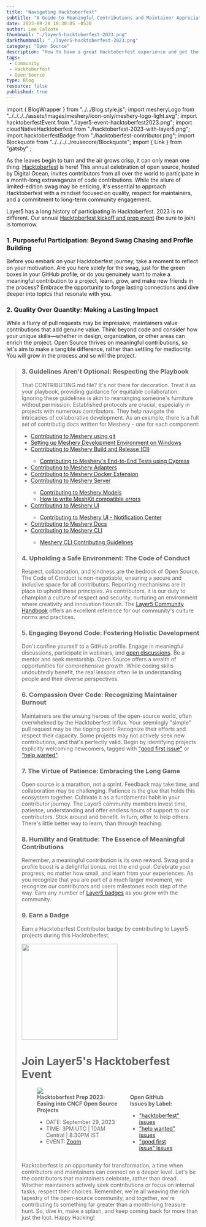 ```yaml
---
title: "Navigating Hacktoberfest"
subtitle: "A Guide to Meaningful Contributions and Maintainer Appreciation"
date: 2023-09-28 10:30:05 -0530
author: Lee Calcote
thumbnail: "./layer5-hacktoberfest-2023.png"
darkthumbnail: "./layer5-hacktoberfest-2023.png"
category: "Open Source"
description: "How to have a great Hacktoberfest experience and get the most out of participating"
tags:
 - Community
 - Hacktoberfest
 - Open Source
type: Blog
resource: false
published: true
---
```


import { BlogWrapper } from "../../Blog.style.js";
import mesheryLogo from "../../../../assets/images/meshery/icon-only/meshery-logo-light.svg";
import hacktoberfestEvent from "./layer5-event-hacktoberfest2023.png";
import cloudNativeHacktoberfest from "./hacktoberfest-2023-with-layer5.png";
import hacktoberfestBadge from "./hacktoberfest-contributor.png";
import Blockquote from "../../../../reusecore/Blockquote";
import { Link } from "gatsby" ;


<BlogWrapper>

As the leaves begin to turn and the air grows crisp, it can only mean one thing: [Hacktoberfest](https://hacktoberfest.com) is here! This annual celebration of open source, hosted by Digital Ocean, invites contributors from all over the world to participate in a month-long extravaganza of code contributions. While the allure of limited-edition swag may be enticing, it's essential to approach Hacktoberfest with a mindset focused on quality, respect for maintainers, and a commitment to long-term community engagement.

Layer5 has a long history of participating in Hacktoberfest. 2023 is no different. Our annual [Hacktoberfest kickoff and prep event](/community/events/hacktoberfest-prep-2023-easing-into-cncf-open-source-projects) (be sure to join) is tomorrow.

### 1. Purposeful Participation: Beyond Swag Chasing and Profile Building

Before you embark on your Hacktoberfest journey, take a moment to reflect on your motivation. Are you here solely for the swag, just for the green boxes in your GitHub profile, or do you genuinely want to make a meaningful contribution to a project, learn, grow, and make new friends in the process? Embrace the opportunity to forge lasting connections and dive deeper into topics that resonate with you. 

### 2. Quality Over Quantity: Making a Lasting Impact

While a flurry of pull requests may be impressive, maintainers value contributions that add genuine value. Think beyond code and consider how your unique skills—whether in design, organization, or other areas can enrich the project. Open Source thrives on meaningful contributions, so let's aim to make a tangible difference, rather than settling for mediocrity. You will grow in the process and so will the project.

<Blockquote
  quote="When you are clear about what motivates you, each contribution you make will help you achieve your goals, because you will be working on projects that are aligned with your values." person=" Lee Calcote"
/>

### 3. Guidelines Aren't Optional: Respecting the Playbook

That CONTRIBUTING.md file? It's not there for decoration. Treat it as your playbook, providing guidance for equitable collaboration. Ignoring these guidelines is akin to rearranging someone's furniture without permission. Established protocols are crucial, especially in projects with numerous contributors. They help navigate the intricacies of collaborative development. As an example, there is a full set of contributig docs written for Meshery - one for each component:

<ul>
  <li><a href="https://docs.meshery.io/project/contributing/contributing-gitflow">Contributing to Meshery using git</a></li>
  <li><a href="https://docs.meshery.io/project/contributing/meshery-windows">Setting up Meshery Development Environment on Windows</a></li>
  <li><a href="https://docs.meshery.io/project/contributing/build-and-release">Contributing to Meshery Build and Release (CI)</a></li>
  <ul><li><a href="https://docs.meshery.io/project/contributing/contributing-cypress">Contributing to Meshery's End-to-End Tests using Cypress</a></li></ul>
  <li><a href="https://docs.meshery.io/project/contributing/contributing-adapters">Contributing to Meshery Adapters</a></li>
  <li><a href="https://docs.meshery.io/project/contributing/contributing-docker-extension">Contributing to Meshery Docker Extension</a></li>
  <li><a href="https://docs.meshery.io/project/contributing/contributing-server">Contributing to Meshery Server</a></li>
    <ul>
      <li><a href="https://docs.meshery.io/project/contributing/contributing-models">Contributing to Meshery Models</a></li>
      <li><a href="https://docs.meshery.io/project/contributing/contributing-error">How to write MeshKit compatible errors</a></li>
    </ul>
  <li><a href="https://docs.meshery.io/project/contributing/contributing-ui">Contributing to Meshery UI</a></li>
    <ul><li><a href="https://docs.meshery.io/project/contributing/contributing-ui-notification-center">Contributing to Meshery UI - Notification Center</a></li></ul>
  <li><a href="https://docs.meshery.io/project/contributing/contributing-docs">Contributing to Meshery Docs</a></li>
  <li><a href="https://docs.meshery.io/project/contributing/contributing-cli">Contributing to Meshery CLI</a></li>
    <ul><li><a href="https://docs.meshery.io/project/contributing/contributing-cli-guide">Meshery CLI Contributing Guidelines</a></li></ul>
</ul>

### 4. Upholding a Safe Environment: The Code of Conduct

Respect, collaboration, and kindness are the bedrock of Open Source. The Code of Conduct is non-negotiable, ensuring a secure and inclusive space for all contributors. Reporting mechanisms are in place to uphold these principles. As contributors, it is our duty to champion a culture of respect and security, nurturing an environment where creativity and innovation flourish. The [Layer5 Community Handbook](/community/handbook) offers an excellent reference for our community's culture norms and practices.

### 5. Engaging Beyond Code: Fostering Holistic Development

Don't confine yourself to a GitHub profile. Engage in meaningful discussions, participate in webinars, and [open discussions](https://discuss.layer5.io). Be a mentor and seek mentorship. Open Source offers a wealth of opportunities for comprehensive growth. While coding skills undoubtedly benefit, the real lessons often lie in understanding people and their diverse perspectives.

### 6. Compassion Over Code: Recognizing Maintainer Burnout

<p><Link to="/community/handbook/repository-overview">Maintainers</Link> are the unsung heroes of the open-source world, often overwhelmed by the Hacktoberfest influx. Your seemingly "simple" pull request may be the tipping point. Recognize their efforts and respect their capacity. Some projects may not actively seek new contributions, and that's perfectly valid. Begin by identifying projects explicitly welcoming newcomers, tagged with <a href="https://github.com/issues?q=is%3Aopen+is%3Aissue+archived%3Afalse+org%3Alayer5io+org%3Alayer5labs+org%3Ameshery+org%3Aservice-mesh-performance+org%3Aservice-mesh-patterns+label%3A%22help+wanted%22+">"good first issue"</a> or <a href="https://github.com/issues?q=is%3Aopen+is%3Aissue+archived%3Afalse+org%3Alayer5io+org%3Ameshery+org%3Aservice-mesh-performance+org%3Aservice-mesh-patterns+label%3A%22help+wanted%22+">"help wanted"</a>.</p>


### 7. The Virtue of Patience: Embracing the Long Game

Open source is a marathon, not a sprint. Feedback may take time, and collaboration may be challenging. Patience is the glue that holds this ecosystem together. Cultivate it as a fundamental habit in your contributor journey. The Layer5 <Link to="/community/members">community members</Link> invest time, patience, understanding and offer endless hours of support to our contributors. Stick around and benefit. In turn, offer to help others. There's little better way to learn, than through teaching.


### 8. Humility and Gratitude: The Essence of Meaningful Contributions

Remember, a meaningful contribution is its own reward. Swag and a profile boost is a delightful bonus, not the end goal. Celebrate your progress, no matter how small, and learn from your experiences. As you recognize that you are part of a much larger movement, we <Link to="/blog/community/layer5-recognition-program">recognize our contributors and users milestones</Link> each step of the way. Earn any number of <a href="https://badges.layer5.io">Layer5 badges</a> as you grow with the community.

### 9. Earn a Badge
    
<p>Earn a Hacktoberfest Contributor badge by contributing to Layer5 projects during this Hacktoberfest.</p>
<img src={hacktoberfestBadge} style="width: 250px"/>

# Join Layer5's Hacktoberfest Event

<figure class="imgWithCaption" style="width: 80%;">
  <Link to="/community/events/hacktoberfest-prep-2023-easing-into-cncf-open-source-projects"><img src={cloudNativeHacktoberfest} /></Link>
  <figcaption style="display:flex;gap:2rem;">
  <div>
    <strong><Link to="/community/events/hacktoberfest-prep-2023-easing-into-cncf-open-source-projects">Hacktoberfest Prep 2023: Easing into CNCF Open Source Projects</Link></strong>
    <ul>
    <li>DATE: September 29, 2023</li>
    <li>TIME: 3PM UTC | 10AM Central | 8:30PM IST</li>
    <li>EVENT: <a href="https://meet.layer5.io/community">Zoom</a></li>
    </ul>
  </div>
  <div>
    <strong> Open GitHub Issues by Label:</strong>
    <ul>
      <li><a href="https://github.com/issues?q=is%3Aopen+is%3Aissue+archived%3Afalse+org%3Alayer5io+org%3Ameshery+org%3Aservice-mesh-performance+org%3Aservice-mesh-patterns+label%3A%22hacktoberfest%22+">"hacktoberfest" issues</a>
      </li>
      <li><a href="https://github.com/issues?q=is%3Aopen+is%3Aissue+archived%3Afalse+org%3Alayer5io+org%3Ameshery+org%3Aservice-mesh-performance+org%3Aservice-mesh-patterns+label%3A%22help+wanted%22+">"help wanted" issues</a>
      </li>
      <li><a href="https://github.com/issues?q=is%3Aopen+is%3Aissue+archived%3Afalse+org%3Alayer5io+org%3Alayer5labs+org%3Ameshery+org%3Aservice-mesh-performance+org%3Aservice-mesh-patterns+label%3A%22help+wanted%22+">"good first issue" issues</a>
      </li>
    </ul>
  </div>
  </figcaption>
</figure>

Hacktoberfest is an opportunity for transformation, a time when contributors and maintainers can connect on a deeper level. Let's be the contributors that maintainers celebrate, rather than dread. Whether maintainers actively seek contributions or focus on internal tasks, respect their choices. Remember, we're all weaving the rich tapestry of the open-source community, and together, we're contributing to something far greater than a month-long treasure hunt. So, dive in, make a splash, and keep coming back for more than just the loot. Happy Hacking!

</BlogWrapper>
